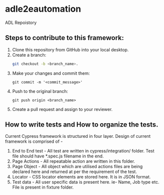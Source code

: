 # adle2eautomation
ADL Repoistory


## Steps to contribute to this framework:
1. Clone this repository from GitHub into your local desktop.
2. Create a branch:
	```bash
	git checkout -b <branch_name>.
	```
3. 	Make your changes and commit them:
	```
	git commit -m '<commit_message>'
	```
4. Push to the original branch: 
	```
	git push origin <branch_name>
	```
5. Create a pull request and assign to your reviewer.

## How to write tests and How to organize the tests.
Current Cypress framework is structured in four layer. Design of current framework is comprised of -

1. End to End test - All test are written in cypress/integration/ folder. Test file should have *.spec.js filename in the end.
2. Page Actions - All repeatable action are written in this folder. 
3. Page Object - All object which are utilised actions files are being declared here and returned at per the requirement of the test.
4. Locator - CSS locator elements are stored here. It is in JSON format.
5. Test data - All user specific data is present here. ie- Name, Job type etc. File is present in fixture folder.

